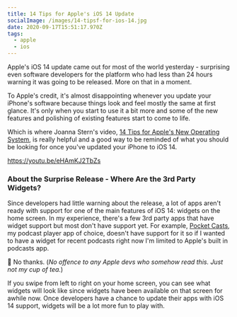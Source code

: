 ```yaml
---
title: 14 Tips for Apple's iOS 14 Update
socialImage: /images/14-tipsf-for-ios-14.jpg
date: 2020-09-17T15:51:17.970Z
tags:
  - apple
  - ios
---
```

Apple's iOS 14 update came out for most of the world yesterday - surprising even software developers for the platform who had less than 24 hours warning it was going to be released. More on that in a moment.

To Apple's credit, it's almost disappointing whenever you update your iPhone's software because things look and feel mostly the same at first glance. It's only when you start to use it a bit more and some of the new features and polishing of existing features start to come to life.

Which is where Joanna Stern's video, [14 Tips for Apple's New Operating System](https://youtu.be/eHAmKJ2TbZs), is really helpful and a good way to be reminded of what you should be looking for once you've updated your iPhone to iOS 14.

https://youtu.be/eHAmKJ2TbZs

### About the Surprise Release - Where Are the 3rd Party Widgets?

Since developers had little warning about the release, a lot of apps aren't ready with support for one of the main features of iOS 14: widgets on the home screen. In my experience, there's a few 3rd party apps that have widget support but most don't have support yet. For example, [Pocket Casts](https://www.pocketcasts.com/), my podcast player app of choice, doesn't have support for it so if I wanted to have a widget for recent podcasts right now I'm limited to Apple's built in podcasts app.

🤮 No thanks. (*No offence to any Apple devs who somehow read this. Just not my cup of tea.*)

If you swipe from left to right on your home screen, you can see what widgets will look like since widgets have been available on that screen for awhile now. Once developers have a chance to update their apps with iOS 14 support, widgets will be a lot more fun to play with.

